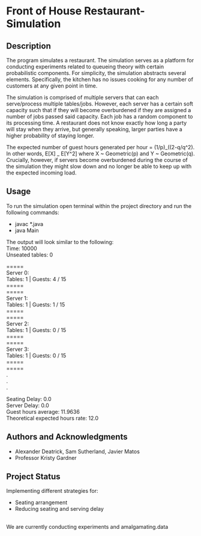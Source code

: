 # Front of House Restaurant-Simulation

## Description

The program simulates a restaurant. The simulation serves as a platform for conducting experiments related to queueing theory with certain probabilistic components. For simplicity, the simulation abstracts several elements. Specifically, the kitchen has no issues cooking for any number of customers at any given point in time.<br>

The simulation is comprised of multiple servers that can each serve/process multiple tables/jobs. However, each server has a certain soft capacity such that if they will become overburdened if they are assigned a number of jobs passed said capacity. Each job has a random component to its processing time. A restaurant does not know exactly how long a party will stay when they arrive, but generally speaking, larger parties have a higher probability of staying longer.<br>

The expected number of guest hours generated per hour = (1/p)_((2-q/q^2). In other words, E[X] _ E[Y^2] where X ~ Geometric(p) and Y ~ Geometric(q).
Crucially, however, if servers become overburdened during the course of the simulation they might slow down and no longer be able
to keep up with the expected incoming load.

## Usage

To run the simulation open terminal within the project directory and run the following commands:

- javac \*.java
- java Main

The output will look similar to the following: <br>
Time: 10000 <br>
Unseated tables: 0 <br>

===== <br>
Server 0: <br>
Tables: 1 | Guests: 4 / 15 <br>
===== <br>
===== <br>
Server 1: <br>
Tables: 1 | Guests: 1 / 15 <br>
===== <br>===== <br>
Server 2: <br>
Tables: 1 | Guests: 0 / 15 <br>
===== <br>===== <br>
Server 3: <br>
Tables: 1 | Guests: 0 / 15 <br>
===== <br>===== <br>
.<br>
.<br>
.<br>

Seating Delay: 0.0 <br>
Server Delay: 0.0 <br>
Guest hours average: 11.9636 <br>
Theoretical expected hours rate: 12.0 <br>

## Authors and Acknowledgments

- Alexander Deatrick, Sam Sutherland, Javier Matos
- Professor Kristy Gardner

## Project Status

Implementing different strategies for:
<br>

- Seating arrangement
- Reducing seating and serving delay

<br>
We are currently conducting experiments and amalgamating.data
